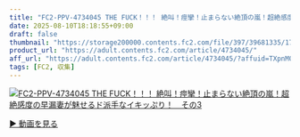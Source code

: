```yaml
---
title: "FC2-PPV-4734045 THE FUCK！！！ 絶叫！痙攣！止まらない絶頂の嵐！超絶感度の早漏妻が魅せるド派手なイキッぷり！　その3"
date: 2025-08-10T18:18:55+09:00
draft: false
thumbnail: "https://storage200000.contents.fc2.com/file/397/39681335/1753506979.16.jpg"
product_url: "https://adult.contents.fc2.com/article/4734045/"
aff_url: "https://adult.contents.fc2.com/article/4734045/?affuid=TXpnM01qYzFNalk9"
tags: [FC2, 収集]
---
```

[![FC2-PPV-4734045 THE FUCK！！！ 絶叫！痙攣！止まらない絶頂の嵐！超絶感度の早漏妻が魅せるド派手なイキッぷり！　その3](https://storage200000.contents.fc2.com/file/397/39681335/1753506979.16.jpg)](https://adult.contents.fc2.com/article/4734045/?affuid=TXpnM01qYzFNalk9)

[▶︎ 動画を見る](https://adult.contents.fc2.com/article/4734045/?affuid=TXpnM01qYzFNalk9)
